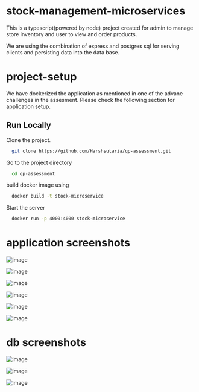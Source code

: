# stock-management-microservices

This is a typescript(powered by node) project created for admin to manage store inventory and user to view and order products.

We are using the combination of express and postgres sql for serving clients and persisting data into the data base.

# project-setup
We have dockerized the application as mentioned in one of the advane challenges in the assesment.
Please check the following section for application setup.

## Run Locally

Clone the project.

```bash
  git clone https://github.com/Harshsutaria/qp-assessment.git
```

Go to the project directory

```bash
  cd qp-assessment
```

build docker image using

```bash
  docker build -t stock-microservice
```

Start the server

```bash
  docker run -p 4000:4000 stock-microservice
```

# application screenshots
![image](https://github.com/Harshsutaria/qp-assessment/assets/55646842/3fccd59b-17fe-43bb-9d47-4bf47f6c614b)

![image](https://github.com/Harshsutaria/qp-assessment/assets/55646842/34f9400d-7782-4a93-b43f-86c3066a60ed)

![image](https://github.com/Harshsutaria/qp-assessment/assets/55646842/67d66fee-7943-4215-ac38-9578208f3596)

![image](https://github.com/Harshsutaria/qp-assessment/assets/55646842/23b789b7-00de-4a86-a4a0-b6311eee4a6a)

![image](https://github.com/Harshsutaria/qp-assessment/assets/55646842/8ca6b0ff-1e67-486e-a930-f9c409e67fd9)

![image](https://github.com/Harshsutaria/qp-assessment/assets/55646842/967c591e-ca7a-4c03-9d6f-4c4642d23053)


# db screenshots
![image](https://github.com/Harshsutaria/qp-assessment/assets/55646842/72417859-558e-43fc-b64d-0823e9b03446)

![image](https://github.com/Harshsutaria/qp-assessment/assets/55646842/b7a6109b-2371-4751-9e73-5e33cae60022)

![image](https://github.com/Harshsutaria/qp-assessment/assets/55646842/b113f933-5b4f-401d-92e3-4beef7e94032)



